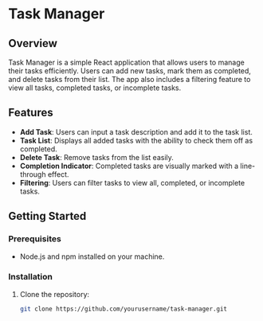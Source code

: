 # Task Manager

## Overview
Task Manager is a simple React application that allows users to manage their tasks efficiently. Users can add new tasks, mark them as completed, and delete tasks from their list. The app also includes a filtering feature to view all tasks, completed tasks, or incomplete tasks.

## Features
- **Add Task**: Users can input a task description and add it to the task list.
- **Task List**: Displays all added tasks with the ability to check them off as completed.
- **Delete Task**: Remove tasks from the list easily.
- **Completion Indicator**: Completed tasks are visually marked with a line-through effect.
- **Filtering**: Users can filter tasks to view all, completed, or incomplete tasks.

## Getting Started

### Prerequisites
- Node.js and npm installed on your machine.

### Installation
1. Clone the repository:
   ```bash
   git clone https://github.com/yourusername/task-manager.git

